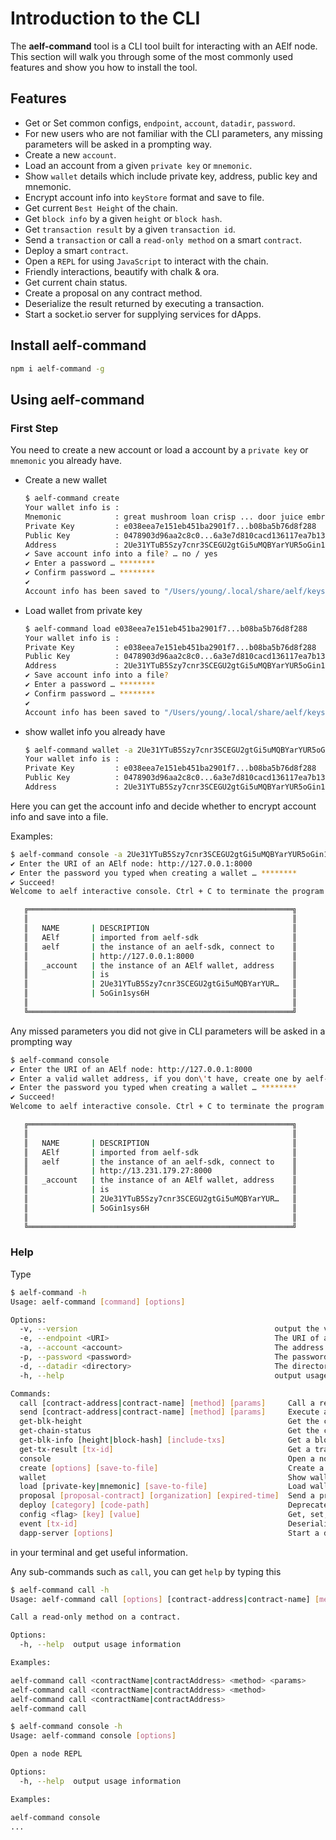 # Introduction to the CLI

The **aelf-command** tool is a CLI tool built for interacting with an AElf node. This section will walk you through some of the most commonly used features and show you how to install the tool.

## Features

* Get or Set common configs, `endpoint`, `account`, `datadir`, `password`.
* For new users who are not familiar with the CLI parameters, any missing parameters will be asked in a prompting way.
* Create a new `account`.
* Load an account from a given `private key` or `mnemonic`.
* Show `wallet` details which include private key, address, public key and mnemonic.
* Encrypt account info into `keyStore` format and save to file.
* Get current `Best Height` of the chain.
* Get `block info` by a given `height` or `block hash`.
* Get `transaction result` by a given `transaction id`.
* Send a `transaction` or call a `read-only method` on a smart `contract`.
* Deploy a smart `contract`.
* Open a `REPL` for using `JavaScript` to interact with the chain.
* Friendly interactions, beautify with chalk & ora.
* Get current chain status.
* Create a proposal on any contract method.
* Deserialize the result returned by executing a transaction.
* Start a socket.io server for supplying services for dApps.

## Install aelf-command

```bash
npm i aelf-command -g
```

## Using aelf-command

### First Step

You need to create a new account or load a account by a `private key` or `mnemonic` you already have.

* Create a new wallet

  ```bash
  $ aelf-command create
  Your wallet info is :
  Mnemonic            : great mushroom loan crisp ... door juice embrace
  Private Key         : e038eea7e151eb451ba2901f7...b08ba5b76d8f288
  Public Key          : 0478903d96aa2c8c0...6a3e7d810cacd136117ea7b13d2c9337e1ec88288111955b76ea
  Address             : 2Ue31YTuB5Szy7cnr3SCEGU2gtGi5uMQBYarYUR5oGin1sys6H
  ✔ Save account info into a file? … no / yes
  ✔ Enter a password … ********
  ✔ Confirm password … ********
  ✔
  Account info has been saved to "/Users/young/.local/share/aelf/keys/2Ue31YTuB5Szy7cnr...Gi5uMQBYarYUR5oGin1sys6H.json"
  ```

* Load wallet from private key

  ```bash
  $ aelf-command load e038eea7e151eb451ba2901f7...b08ba5b76d8f288
  Your wallet info is :
  Private Key         : e038eea7e151eb451ba2901f7...b08ba5b76d8f288
  Public Key          : 0478903d96aa2c8c0...6a3e7d810cacd136117ea7b13d2c9337e1ec88288111955b76ea
  Address             : 2Ue31YTuB5Szy7cnr3SCEGU2gtGi5uMQBYarYUR5oGin1sys6H
  ✔ Save account info into a file?
  ✔ Enter a password … ********
  ✔ Confirm password … ********
  ✔
  Account info has been saved to "/Users/young/.local/share/aelf/keys/2Ue31YTuB5Szy7cnr...Gi5uMQBYarYUR5oGin1sys6H.json"
  ```

* show wallet info you already have

  ```bash
  $ aelf-command wallet -a 2Ue31YTuB5Szy7cnr3SCEGU2gtGi5uMQBYarYUR5oGin1sys6H
  Your wallet info is :
  Private Key         : e038eea7e151eb451ba2901f7...b08ba5b76d8f288
  Public Key          : 0478903d96aa2c8c0...6a3e7d810cacd136117ea7b13d2c9337e1ec88288111955b76ea
  Address             : 2Ue31YTuB5Szy7cnr3SCEGU2gtGi5uMQBYarYUR5oGin1sys6H
  ```

Here you can get the account info and decide whether to encrypt account info and save into a file.

Examples:

```bash
$ aelf-command console -a 2Ue31YTuB5Szy7cnr3SCEGU2gtGi5uMQBYarYUR5oGin1sys6H
✔ Enter the URI of an AElf node: http://127.0.0.1:8000
✔ Enter the password you typed when creating a wallet … ********
✔ Succeed!
Welcome to aelf interactive console. Ctrl + C to terminate the program. Double tap Tab to list objects

   ╔═══════════════════════════════════════════════════════════╗
   ║                                                           ║
   ║   NAME       | DESCRIPTION                                ║
   ║   AElf       | imported from aelf-sdk                     ║
   ║   aelf       | the instance of an aelf-sdk, connect to    ║
   ║              | http://127.0.0.1:8000                      ║
   ║   _account   | the instance of an AElf wallet, address    ║
   ║              | is                                         ║
   ║              | 2Ue31YTuB5Szy7cnr3SCEGU2gtGi5uMQBYarYUR…   ║
   ║              | 5oGin1sys6H                                ║
   ║                                                           ║
   ╚═══════════════════════════════════════════════════════════╝
```

Any missed parameters you did not give in CLI parameters will be asked in a prompting way

```bash
$ aelf-command console
✔ Enter the URI of an AElf node: http://127.0.0.1:8000
✔ Enter a valid wallet address, if you don\'t have, create one by aelf-command create … 2Ue31YTuB5Szy7cnr3SCEGU2gtGi5uMQBYarYUR5oGin1sys6H
✔ Enter the password you typed when creating a wallet … ********
✔ Succeed!
Welcome to aelf interactive console. Ctrl + C to terminate the program. Double tap Tab to list objects

   ╔═══════════════════════════════════════════════════════════╗
   ║                                                           ║
   ║   NAME       | DESCRIPTION                                ║
   ║   AElf       | imported from aelf-sdk                     ║
   ║   aelf       | the instance of an aelf-sdk, connect to    ║
   ║              | http://13.231.179.27:8000                  ║
   ║   _account   | the instance of an AElf wallet, address    ║
   ║              | is                                         ║
   ║              | 2Ue31YTuB5Szy7cnr3SCEGU2gtGi5uMQBYarYUR…   ║
   ║              | 5oGin1sys6H                                ║
   ║                                                           ║
   ╚═══════════════════════════════════════════════════════════╝

```

### Help

Type

```bash
$ aelf-command -h
Usage: aelf-command [command] [options]

Options:
  -v, --version                                            output the version number
  -e, --endpoint <URI>                                     The URI of an AElf node. Eg: http://127.0.0.1:8000
  -a, --account <account>                                  The address of AElf wallet
  -p, --password <password>                                The password of encrypted keyStore
  -d, --datadir <directory>                                The directory that contains the AElf related files. Defaults to {home}/.local/share/aelf
  -h, --help                                               output usage information

Commands:
  call [contract-address|contract-name] [method] [params]     Call a read-only method on a contract.
  send [contract-address|contract-name] [method] [params]     Execute a method on a contract.
  get-blk-height                                              Get the current block height of specified chain
  get-chain-status                                            Get the current chain status
  get-blk-info [height|block-hash] [include-txs]              Get a block info
  get-tx-result [tx-id]                                       Get a transaction result
  console                                                     Open a node REPL
  create [options] [save-to-file]                             Create a new account
  wallet                                                      Show wallet details which include private key, address, public key and mnemonic
  load [private-key|mnemonic] [save-to-file]                  Load wallet from a private key or mnemonic
  proposal [proposal-contract] [organization] [expired-time]  Send a proposal to an origination with a specific contract method
  deploy [category] [code-path]                               Deprecated! Please use  `aelf-command send` , check details in aelf-command `README.md`
  config <flag> [key] [value]                                 Get, set, delete or list aelf-command config
  event [tx-id]                                               Deserialize the result returned by executing a transaction
  dapp-server [options]                                       Start a dAPP SOCKET.IO server
```

in your terminal and get useful information.

Any sub-commands such as `call`, you can get `help` by typing this

```bash
$ aelf-command call -h
Usage: aelf-command call [options] [contract-address|contract-name] [method] [params]

Call a read-only method on a contract.

Options:
  -h, --help  output usage information

Examples:

aelf-command call <contractName|contractAddress> <method> <params>
aelf-command call <contractName|contractAddress> <method>
aelf-command call <contractName|contractAddress>
aelf-command call

$ aelf-command console -h
Usage: aelf-command console [options]

Open a node REPL

Options:
  -h, --help  output usage information

Examples:

aelf-command console
...
```
